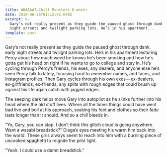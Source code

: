 ```yaml
---
title: WHAAAAT…Chill Monsters 8.mnstr
date: 2019-06-26T01:12:42.649Z
excerpt: >-
  Gary’s not really present as they guide the paused ghost through dank, early
  night streets and twilight parking lots. He’s in his apartment...
template: post
---
```

Gary’s not really present as they guide the paused ghost through dank, early night streets and twilight parking lots. He’s in his apartment lecturing Percy about how much weed he knows he’s been smoking and how he’s gotta get his head on right if he wants to go to college and stay in. He’s cycling through Percy’s friends, his exes, any dealers, and anyone else he’s seen Percy talk to lately, focusing hard to remember names, and faces, and Instagram profiles. Then Gary cycles through his own exes — ex-dealers, ex-girlfriends, ex-friends, any splits with rough edges that could brush up against his life again catch with jagged edges.

The seeping dark helps move Gary into autopilot as he slinks further into his head where the old stuff lives. Where all the times things could have went bad live and boil at his approach, soaking his feet and clothes so their fade lasts longer than it should. And so a chill bleeds in.

“Yo, Gary, you can stop. I don’t think this glitch cloud is going anywhere. Want a wasabi breadstick?” Diega’s eyes meeting his warm him back into the world. These girls always seem to reach into him with a burning piece of uncooked spaghetti to reignite the pilot light.

“Yeah. I could use a damn breadstick.”
